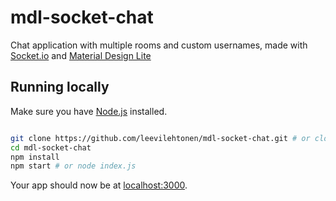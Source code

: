 # mdl-socket-chat
Chat application with multiple rooms and custom usernames, made with [Socket.io](http://socket.io/) and [Material Design Lite](https://getmdl.io/)

## Running locally
Make sure you have [Node.js](http://nodejs.org/) installed.

```sh

git clone https://github.com/leevilehtonen/mdl-socket-chat.git # or clone your own fork
cd mdl-socket-chat
npm install
npm start # or node index.js
```

Your app should now be at [localhost:3000](http://localhost:3000/).
